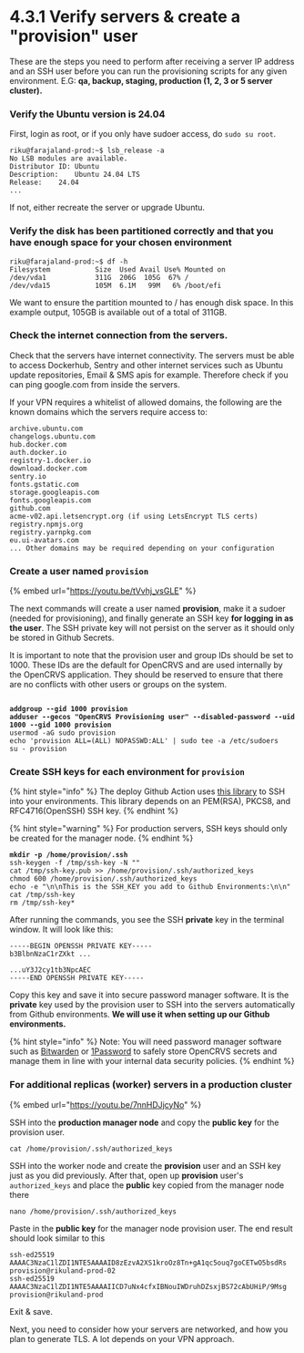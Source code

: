 # 4.3.1 Verify servers & create a "provision" user

These are the steps you need to perform after receiving a server IP address and an SSH user before you can run the provisioning scripts for any given environment. E.G: **qa, backup, staging, production (1, 2, 3 or 5 server cluster).**&#x20;

### Verify the Ubuntu version is 24.04

First, login as root, or if you only have sudoer access, do `sudo su root`.

```
riku@farajaland-prod:~$ lsb_release -a
No LSB modules are available.
Distributor ID:	Ubuntu
Description:	Ubuntu 24.04 LTS
Release:	24.04
...
```

If not, either recreate the server or upgrade Ubuntu.

### Verify the disk has been partitioned correctly and  that you have enough space for your chosen environment

```
riku@farajaland-prod:~$ df -h
Filesystem           Size  Used Avail Use% Mounted on
/dev/vda1            311G  206G  105G  67% /
/dev/vda15           105M  6.1M   99M   6% /boot/efi
```

We want to ensure the partition mounted to / has enough disk space. In this example output, 105GB is available out of a total of 311GB.

### Check the internet connection from the servers.

Check that the servers have internet connectivity.  The servers must be able to access Dockerhub, Sentry and other internet services such as Ubuntu update repositories, Email & SMS apis for example.  Therefore check if you can ping google.com from inside the servers.

If your VPN requires a whitelist of allowed domains, the following are the known domains which the servers require access to:

```
archive.ubuntu.com
changelogs.ubuntu.com
hub.docker.com
auth.docker.io
registry-1.docker.io
download.docker.com
sentry.io
fonts.gstatic.com
storage.googleapis.com
fonts.googleapis.com 
github.com
acme-v02.api.letsencrypt.org (if using LetsEncrypt TLS certs)
registry.npmjs.org
registry.yarnpkg.com
eu.ui-avatars.com
... Other domains may be required depending on your configuration
```

### Create a user named `provision`

{% embed url="https://youtu.be/tVvhj_vsGLE" %}

The next commands will create a user named **provision**, make it a sudoer (needed for provisioning), and finally generate an SSH key **for logging in as the user**. The SSH private key will not persist on the server as it should only be stored in Github Secrets.

It is important to note that the provision user and group IDs should be set to 1000. These IDs are the default for OpenCRVS and are used internally by the OpenCRVS application. They should be reserved to ensure that there are no conflicts with other users or groups on the system.

<pre><code>
<strong>addgroup --gid 1000 provision</strong>
<strong>adduser --gecos "OpenCRVS Provisioning user" --disabled-password --uid 1000 --gid 1000 provision</strong>
usermod -aG sudo provision
echo 'provision ALL=(ALL) NOPASSWD:ALL' | sudo tee -a /etc/sudoers
su - provision
</code></pre>


### Create SSH keys for each environment for `provision`

{% hint style="info" %}
The deploy Github Action uses [this library](https://github.com/shimataro/ssh-key-action) to SSH into your environments.  This library depends on an PEM(RSA), PKCS8, and RFC4716(OpenSSH) SSH key.
{% endhint %}

{% hint style="warning" %}
For production servers, SSH keys should only be created for the manager node.&#x20;
{% endhint %}

<pre><code><strong>mkdir -p /home/provision/.ssh
</strong>ssh-keygen -f /tmp/ssh-key -N ""
cat /tmp/ssh-key.pub >> /home/provision/.ssh/authorized_keys
chmod 600 /home/provision/.ssh/authorized_keys
echo -e "\n\nThis is the SSH_KEY you add to Github Environments:\n\n"
cat /tmp/ssh-key
rm /tmp/ssh-key*
</code></pre>

After running the commands, you see the SSH **private** key in the terminal window.  It will look like this:&#x20;

```
-----BEGIN OPENSSH PRIVATE KEY-----
b3BlbnNzaC1rZXkt ...

...uY3J2cy1tb3NpcAEC
-----END OPENSSH PRIVATE KEY-----
```

Copy this key and save it into secure password manager software.  It is the **private** key used by the provision user to SSH into the servers automatically from Github environments.  **We will use it when setting up our Github environments.**

{% hint style="info" %}
Note: You will need password manager software such as [Bitwarden](https://bitwarden.com/) or [1Password](https://1password.com/) to safely store OpenCRVS secrets and manage them in line with your internal data security policies.
{% endhint %}



### For additional replicas (worker) servers in a production cluster

{% embed url="https://youtu.be/7nnHDJjcyNo" %}

SSH into the **production manager node** and copy the **public key** for the provision user.

```
cat /home/provision/.ssh/authorized_keys
```

SSH into the worker node and create the **provision** user and an SSH key just as you did previously.  After that, open up **provision** user's `authorized_keys` and place the **public** key copied from the manager node there

```
nano /home/provision/.ssh/authorized_keys
```

Paste in the **public key** for the manager node provision user.  The end result should look similar to this

```
ssh-ed25519 AAAAC3NzaC1lZDI1NTE5AAAAID8zEzvA2XS1kroOz8Tn+gA1qc5ouq7goCETwO5bsdRs provision@rikuland-prod-02
ssh-ed25519 AAAAC3NzaC1lZDI1NTE5AAAAIICD7uNx4cfxIBNouIWDruhDZsxjBS72cAbUHiP/9Msg provision@rikuland-prod
```

Exit & save.



Next, you need to consider how your servers are networked, and how you plan to generate TLS.  A lot depends on your VPN approach.

